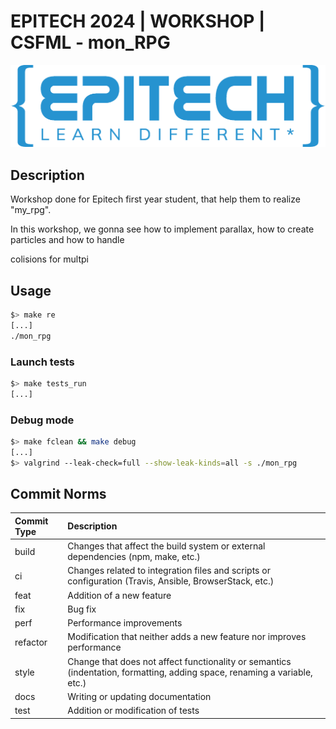 # EPITECH 2024 | WORKSHOP | CSFML - mon_RPG

<img src="doc/Epitech_banner.png" alt="Architecture">

## Description

Workshop done for Epitech first year student, that help them to realize "my_rpg".

In this workshop, we gonna see how to implement parallax, how to create particles and how to handle

colisions for multpi

## Usage

```bash
$> make re
[...]
./mon_rpg
```

### Launch tests

```bash
$> make tests_run
[...]
```

### Debug mode

```bash
$> make fclean && make debug
[...]
$> valgrind --leak-check=full --show-leak-kinds=all -s ./mon_rpg
```

## Commit Norms

| Commit Type | Description                                                                                                               |
|:------------|:--------------------------------------------------------------------------------------------------------------------------|
| build       | Changes that affect the build system or external dependencies (npm, make, etc.)                                           |
| ci          | Changes related to integration files and scripts or configuration (Travis, Ansible, BrowserStack, etc.)                   |
| feat        | Addition of a new feature                                                                                                 |
| fix         | Bug fix                                                                                                                   |
| perf        | Performance improvements                                                                                                  |
| refactor    | Modification that neither adds a new feature nor improves performance                                                     |
| style       | Change that does not affect functionality or semantics (indentation, formatting, adding space, renaming a variable, etc.) |
| docs        | Writing or updating documentation                                                                                         |
| test        | Addition or modification of tests                                                                                         |
